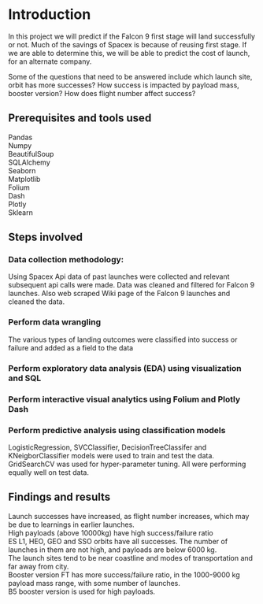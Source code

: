 # Introduction

In this project we will predict if the Falcon 9 first stage will land successfully or
not. Much of the savings of Spacex is because of reusing first stage. If we are
able to determine this, we will be able to predict the cost of launch, for an
alternate company.

Some of the questions that need to be answered include which launch site, orbit
has more successes? How success is impacted by payload mass, booster
version? How does flight number affect success?

## Prerequisites and tools used
Pandas  
Numpy  
BeautifulSoup  
SQLAlchemy  
Seaborn  
Matplotlib  
Folium  
Dash  
Plotly  
Sklearn  


## Steps involved
### Data collection methodology:
Using Spacex Api data of past launches were collected and relevant subsequent api calls were made. Data was cleaned and filtered for Falcon 9 launches.
Also web scraped Wiki page of the Falcon 9 launches and cleaned the data.
### Perform data wrangling
The various types of landing outcomes were classified into success or failure and added as a field to the data
### Perform exploratory data analysis (EDA) using visualization and SQL
### Perform interactive visual analytics using Folium and Plotly Dash
### Perform predictive analysis using classification models
LogisticRegression, SVCClassifier, DecisionTreeClassifer and KNeigborClassifier models were used to train and test the data. GridSearchCV was used for hyper-parameter tuning. All were performing equally well on test data.


## Findings and results
Launch successes have increased, as flight number increases, which may be due to learnings in earlier launches.   
High payloads (above 10000kg) have high success/failure ratio  
ES L1, HEO, GEO and SSO orbits have all successes. The number of launches in them are not high, and payloads are below 6000 kg.  
The launch sites tend to be near coastline and modes of transportation and far away from city.  
Booster version FT has more success/failure ratio, in the 1000-9000 kg payload mass range, with some number of launches.  
B5 booster version is used for high payloads.  




